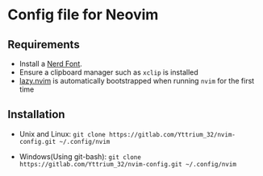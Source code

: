 # Config file for Neovim

## Requirements
- Install a [Nerd Font](https://www.nerdfonts.com/).
- Ensure a clipboard manager such as `xclip` is installed
- [lazy.nvim](https://lazy.folke.io/) is automatically bootstrapped when 
  running `nvim` for the first time

## Installation
- Unix and Linux:
`git clone https://gitlab.com/Yttrium_32/nvim-config.git ~/.config/nvim`

- Windows(Using git-bash):
`git clone https://gitlab.com/Yttrium_32/nvim-config.git ~/.config/nvim`
